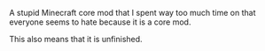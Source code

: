 A stupid Minecraft core mod that I spent way too much time on that everyone seems to hate because it is a core mod.

This also means that it is unfinished.